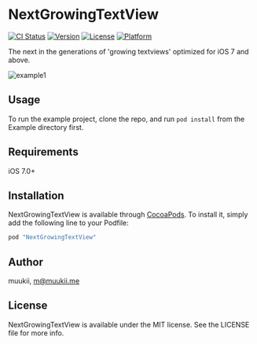 # NextGrowingTextView

[![CI Status](http://img.shields.io/travis/muukii/NextGrowingTextView.svg?style=flat)](https://travis-ci.org/muukii/NextGrowingTextView)
[![Version](https://img.shields.io/cocoapods/v/NextGrowingTextView.svg?style=flat)](http://cocoapods.org/pods/NextGrowingTextView)
[![License](https://img.shields.io/cocoapods/l/NextGrowingTextView.svg?style=flat)](http://cocoapods.org/pods/NextGrowingTextView)
[![Platform](https://img.shields.io/cocoapods/p/NextGrowingTextView.svg?style=flat)](http://cocoapods.org/pods/NextGrowingTextView)

The next in the generations of 'growing textviews' optimized for iOS 7 and above.

![example1](sample1.gif)

## Usage

To run the example project, clone the repo, and run `pod install` from the Example directory first.

## Requirements

iOS 7.0+

## Installation

NextGrowingTextView is available through [CocoaPods](http://cocoapods.org). To install
it, simply add the following line to your Podfile:

```ruby
pod "NextGrowingTextView"
```

## Author

muukii, m@muukii.me

## License

NextGrowingTextView is available under the MIT license. See the LICENSE file for more info.
